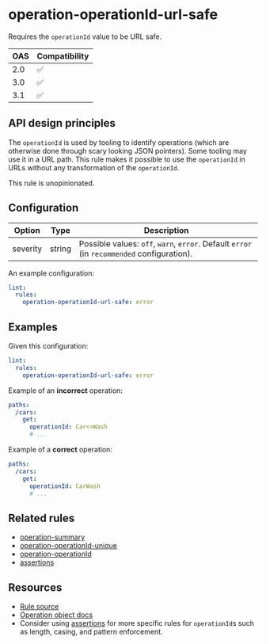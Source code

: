 # operation-operationId-url-safe

Requires the `operationId` value to be URL safe.

|OAS|Compatibility|
|---|---|
|2.0|✅|
|3.0|✅|
|3.1|✅|

## API design principles

The `operationId` is used by tooling to identify operations (which are otherwise done through scary looking JSON pointers).
Some tooling may use it in a URL path.
This rule makes it possible to use the `operationId` in URLs without any transformation of the `operationId`.

This rule is unopinionated.
## Configuration

|Option|Type|Description|
|---|---|---|
|severity|string|Possible values: `off`, `warn`, `error`. Default `error` (in `recommended` configuration). |

An example configuration:

```yaml
lint:
  rules:
    operation-operationId-url-safe: error
```

## Examples

Given this configuration:

```yaml
lint:
  rules:
    operation-operationId-url-safe: error
```

Example of an **incorrect** operation:
```yaml
paths:
  /cars:
    get:
      operationId: Car<>Wash
      # ...
```

Example of a **correct** operation:
```yaml
paths:
  /cars:
    get:
      operationId: CarWash
      # ...
```

## Related rules

- [operation-summary](./operation-summary.md)
- [operation-operationId-unique](./operation-operationId-unique.md)
- [operation-operationId](./operation-operationId.md)
- [assertions](./assertions.md)

## Resources

- [Rule source](https://github.com/Redocly/redocly-cli/blob/master/packages/core/src/rules/common/operation-operationId-url-safe.ts)
- [Operation object docs](https://redocly.com/docs/openapi-visual-reference/operation/)
- Consider using [assertions](./assertions.md) for more specific rules for `operationId`s such as length, casing, and pattern enforcement.
